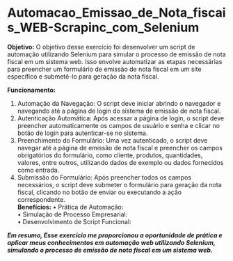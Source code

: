 # Automacao_Emissao_de_Nota_fiscais_WEB-Scrapinc_com_Selenium<br>
**Objetivo:**
O objetivo desse exercício foi desenvolver um script de automação utilizando Selenium para simular o processo de emissão de nota fiscal em um sistema web. Isso envolve automatizar as etapas necessárias para preencher um formulário de emissão de nota fiscal em um site específico e submetê-lo para geração da nota fiscal.<br>

**Funcionamento:**
  1.	Automação da Navegação: O script deve iniciar abrindo o navegador e navegando até a página de login do sistema de emissão de nota fiscal.<br>
  2.	Autenticação Automática: Após acessar a página de login, o script deve preencher automaticamente os campos de usuário e senha e clicar no botão de login para autenticar-se no sistema.<br>
  3.	Preenchimento do Formulário: Uma vez autenticado, o script deve navegar até a página de emissão de nota fiscal e preencher os campos obrigatórios do formulário, como cliente, produtos, quantidades, valores, entre outros, utilizando dados de exemplo ou dados fornecidos como entrada.<br>
  4.	Submissão do Formulário: Após preencher todos os campos necessários, o script deve submeter o formulário para geração da nota fiscal, clicando no botão de enviar ou executando a ação correspondente.<br>
**Benefícios:**
•	Prática de Automação:<br>
•	Simulação de Processo Empresarial:<br>
•	Desenvolvimento de Script Funcional:<br>

***Em resumo, Esse exercício me proporcionou a oportunidade de prática e aplicar meus conhecimentos em automação web utilizando Selenium, simulando o processo de emissão de nota fiscal em um sistema web.***

 
